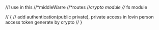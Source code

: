 //! use in this 
//*middleWarre
//*routes
//*crypto module
//* fs module

// {
//   add authentication(public private), private access in lovin person access token generate by crypto 
// }

